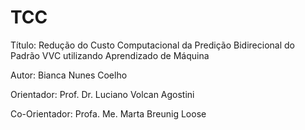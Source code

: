 # TCC
Título: Redução do Custo Computacional da Predição Bidirecional do Padrão VVC utilizando Aprendizado de Máquina

Autor: Bianca Nunes Coelho

Orientador: Prof. Dr. Luciano Volcan Agostini 

Co-Orientador: Profa. Me. Marta Breunig Loose
